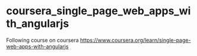 # coursera_single_page_web_apps_with_angularjs
Following course on coursera https://www.coursera.org/learn/single-page-web-apps-with-angularjs
